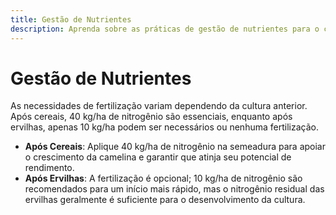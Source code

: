 ```yaml
---
title: Gestão de Nutrientes
description: Aprenda sobre as práticas de gestão de nutrientes para o cultivo de camelina.
---
```

# Gestão de Nutrientes

As necessidades de fertilização variam dependendo da cultura anterior. Após cereais, 40 kg/ha de nitrogênio são essenciais, enquanto após ervilhas, apenas 10 kg/ha podem ser necessários ou nenhuma fertilização.

- **Após Cereais**: Aplique 40 kg/ha de nitrogênio na semeadura para apoiar o crescimento da camelina e garantir que atinja seu potencial de rendimento.
- **Após Ervilhas**: A fertilização é opcional; 10 kg/ha de nitrogênio são recomendados para um início mais rápido, mas o nitrogênio residual das ervilhas geralmente é suficiente para o desenvolvimento da cultura.